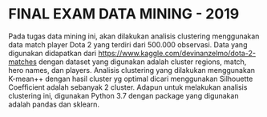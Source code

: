 # FINAL EXAM DATA MINING - 2019
Pada tugas data mining ini, akan dilakukan analisis clustering menggunakan data match player Dota 2 yang terdiri dari 500.000 observasi. Data yang digunakan didapatkan dari https://www.kaggle.com/devinanzelmo/dota-2-matches dengan dataset yang digunakan adalah cluster regions, match, hero names, dan  players.
Analisis clustering yang dilakukan menggunakan K-mean++ dengan hasil cluster yg optimal dicari menggunakan Silhouette Coefficient adalah sebanyak 2 cluster.
Adapun untuk melakukan analisis clustering ini, digunakan Python 3.7 dengan package yang digunakan adalah pandas dan sklearn.
